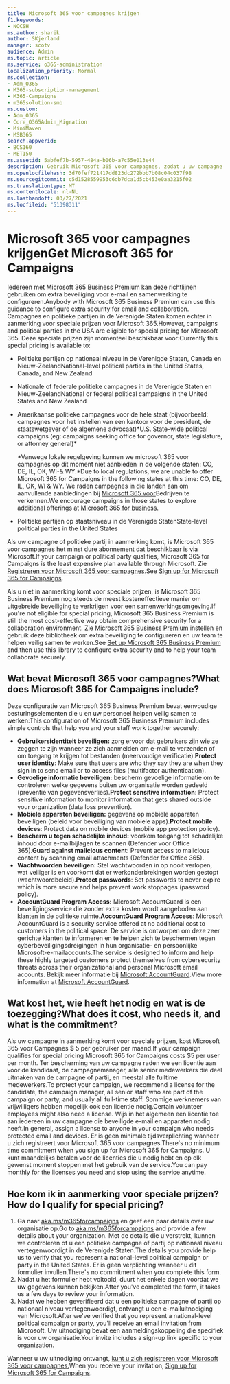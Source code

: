```yaml
---
title: Microsoft 365 voor campagnes krijgen
f1.keywords:
- NOCSH
ms.author: sharik
author: SKjerland
manager: scotv
audience: Admin
ms.topic: article
ms.service: o365-administration
localization_priority: Normal
ms.collection:
- Adm_O365
- M365-subscription-management
- M365-Campaigns
- m365solution-smb
ms.custom:
- Adm_O365
- Core_O365Admin_Migration
- MiniMaven
- MSB365
search.appverid:
- BCS160
- MET150
ms.assetid: 5abfef7b-5957-484a-b06b-a7c55e013e44
description: Gebruik Microsoft 365 voor campagnes, zodat u uw campagne kunt beschermen tegen cyberbeveiligingsdreigingen voor e-mail, gegevens en communicatie.
ms.openlocfilehash: 3d70fef721417dd823dc272bbb7b08c04c037f98
ms.sourcegitcommit: c5d1528559953c6db7dca1d5cb453e0aa3215f02
ms.translationtype: MT
ms.contentlocale: nl-NL
ms.lasthandoff: 03/27/2021
ms.locfileid: "51398311"
---
```

# <a name="get-microsoft-365-for-campaigns"></a><span data-ttu-id="337f1-103">Microsoft 365 voor campagnes krijgen</span><span class="sxs-lookup"><span data-stu-id="337f1-103">Get Microsoft 365 for Campaigns</span></span>

<span data-ttu-id="337f1-104">Iedereen met Microsoft 365 Business Premium kan deze richtlijnen gebruiken om extra beveiliging voor e-mail en samenwerking te configureren.</span><span class="sxs-lookup"><span data-stu-id="337f1-104">Anybody with Microsoft 365 Business Premium can use this guidance to configure extra security for email and collaboration.</span></span> <span data-ttu-id="337f1-105">Campagnes en politieke partijen in de Verenigde Staten komen echter in aanmerking voor speciale prijzen voor Microsoft 365.</span><span class="sxs-lookup"><span data-stu-id="337f1-105">However, campaigns and political parties in the USA are eligible for special pricing for Microsoft 365.</span></span> <span data-ttu-id="337f1-106">Deze speciale prijzen zijn momenteel beschikbaar voor:</span><span class="sxs-lookup"><span data-stu-id="337f1-106">Currently this special pricing is available to:</span></span>

- <span data-ttu-id="337f1-107">Politieke partijen op nationaal niveau in de Verenigde Staten, Canada en Nieuw-Zeeland</span><span class="sxs-lookup"><span data-stu-id="337f1-107">National-level political parties in the United States, Canada, and New Zealand</span></span>
- <span data-ttu-id="337f1-108">Nationale of federale politieke campagnes in de Verenigde Staten en Nieuw-Zeeland</span><span class="sxs-lookup"><span data-stu-id="337f1-108">National or federal political campaigns in the United States and New Zealand</span></span>
- <span data-ttu-id="337f1-109">Amerikaanse politieke campagnes voor de hele staat (bijvoorbeeld: campagnes voor het instellen van een kantoor voor de president, de staatswetgever of de algemene advocaat)\*</span><span class="sxs-lookup"><span data-stu-id="337f1-109">U.S. State-wide political campaigns (eg: campaigns seeking office for governor, state legislature, or attorney general)\*</span></span>

    <span data-ttu-id="337f1-110">\*Vanwege lokale regelgeving kunnen we microsoft 365 voor campagnes op dit moment niet aanbieden in de volgende staten: CO, DE, IL, OK, WI-& WY.</span><span class="sxs-lookup"><span data-stu-id="337f1-110">\*Due to local regulations, we are unable to offer Microsoft 365 for Campaigns in the following states at this time: CO, DE, IL, OK, WI & WY.</span></span> <span data-ttu-id="337f1-111">We raden campagnes in die landen aan om aanvullende aanbiedingen bij [Microsoft 365 voor](https://www.office.com/business)Bedrijven te verkennen.</span><span class="sxs-lookup"><span data-stu-id="337f1-111">We encourage campaigns in those states to explore additional offerings at [Microsoft 365 for business](https://www.office.com/business).</span></span>

- <span data-ttu-id="337f1-112">Politieke partijen op staatsniveau in de Verenigde Staten</span><span class="sxs-lookup"><span data-stu-id="337f1-112">State-level political parties in the United States</span></span>

<span data-ttu-id="337f1-113">Als uw campagne of politieke partij in aanmerking komt, is Microsoft 365 voor campagnes het minst dure abonnement dat beschikbaar is via Microsoft.</span><span class="sxs-lookup"><span data-stu-id="337f1-113">If your campaign or political party qualifies, Microsoft 365 for Campaigns is the least expensive plan available through Microsoft.</span></span> <span data-ttu-id="337f1-114">Zie [Registreren voor Microsoft 365 voor campagnes](m365-campaigns-sign-up.md).</span><span class="sxs-lookup"><span data-stu-id="337f1-114">See [Sign up for Microsoft 365 for Campaigns](m365-campaigns-sign-up.md).</span></span>  

<span data-ttu-id="337f1-115">Als u niet in aanmerking komt voor speciale prijzen, is Microsoft 365 Business Premium nog steeds de meest kosteneffectieve manier om uitgebreide beveiliging te verkrijgen voor een samenwerkingsomgeving.</span><span class="sxs-lookup"><span data-stu-id="337f1-115">If you're not eligible for special pricing, Microsoft 365 Business Premium is still the most cost-effective way obtain comprehensive security for a collaboration environment.</span></span> <span data-ttu-id="337f1-116">Zie [Microsoft 365 Business Premium](../business/set-up.md?toc=/microsoft-365/campaigns/toc.json&bc=/microsoft-365/campaigns/breadcrumb/toc.json) instellen en gebruik deze bibliotheek om extra beveiliging te configureren en uw team te helpen veilig samen te werken.</span><span class="sxs-lookup"><span data-stu-id="337f1-116">See [Set up Microsoft 365 Business Premium](../business/set-up.md?toc=/microsoft-365/campaigns/toc.json&bc=/microsoft-365/campaigns/breadcrumb/toc.json) and then use this library to configure extra security and to help your team collaborate securely.</span></span>

## <a name="what-does-microsoft-365-for-campaigns-include"></a><span data-ttu-id="337f1-117">Wat bevat Microsoft 365 voor campagnes?</span><span class="sxs-lookup"><span data-stu-id="337f1-117">What does Microsoft 365 for Campaigns include?</span></span>

<span data-ttu-id="337f1-118">Deze configuratie van Microsoft 365 Business Premium bevat eenvoudige besturingselementen die u en uw personeel helpen veilig samen te werken:</span><span class="sxs-lookup"><span data-stu-id="337f1-118">This configuration of Microsoft 365 Business Premium includes simple controls that help you and your staff work together securely:</span></span>

- <span data-ttu-id="337f1-119">**Gebruikersidentiteit beveiligen:** zorg ervoor dat gebruikers zijn wie ze zeggen te zijn wanneer ze zich aanmelden om e-mail te verzenden of om toegang te krijgen tot bestanden (meervoudige verificatie).</span><span class="sxs-lookup"><span data-stu-id="337f1-119">**Protect user identity**: Make sure that users are who they say they are when they sign in to send email or to access files (multifactor authentication).</span></span>
- <span data-ttu-id="337f1-120">**Gevoelige informatie beveiligen:** bescherm gevoelige informatie om te controleren welke gegevens buiten uw organisatie worden gedeeld (preventie van gegevensverlies).</span><span class="sxs-lookup"><span data-stu-id="337f1-120">**Protect sensitive information**: Protect sensitive information to monitor information that gets shared outside your organization (data loss prevention).</span></span>
- <span data-ttu-id="337f1-121">**Mobiele apparaten beveiligen:** gegevens op mobiele apparaten beveiligen (beleid voor beveiliging van mobiele apps).</span><span class="sxs-lookup"><span data-stu-id="337f1-121">**Protect mobile devices**: Protect data on mobile devices (mobile app protection policy).</span></span>
- <span data-ttu-id="337f1-122">**Bescherm u tegen schadelijke inhoud:** voorkom toegang tot schadelijke inhoud door e-mailbijlagen te scannen (Defender voor Office 365).</span><span class="sxs-lookup"><span data-stu-id="337f1-122">**Guard against malicious content**: Prevent access to malicious content by scanning email attachments (Defender for Office 365).</span></span>
- <span data-ttu-id="337f1-123">**Wachtwoorden beveiligen:** Stel wachtwoorden in op nooit verlopen, wat veiliger is en voorkomt dat er werkonderbrekingen worden gestopt (wachtwoordbeleid).</span><span class="sxs-lookup"><span data-stu-id="337f1-123">**Protect passwords**: Set passwords to never expire which is more secure and helps prevent work stoppages (password policy).</span></span>
- <span data-ttu-id="337f1-124">**AccountGuard Program Access:** Microsoft AccountGuard is een beveiligingsservice die zonder extra kosten wordt aangeboden aan klanten in de politieke ruimte.</span><span class="sxs-lookup"><span data-stu-id="337f1-124">**AccountGuard Program Access**: Microsoft AccountGuard is a security service offered at no additional cost to customers in the political space.</span></span> <span data-ttu-id="337f1-125">De service is ontworpen om deze zeer gerichte klanten te informeren en te helpen zich te beschermen tegen cyberbeveiligingsdreigingen in hun organisatie- en persoonlijke Microsoft-e-mailaccounts.</span><span class="sxs-lookup"><span data-stu-id="337f1-125">The service is designed to inform and help these highly targeted customers protect themselves from cybersecurity threats across their organizational and personal Microsoft email accounts.</span></span> <span data-ttu-id="337f1-126">Bekijk meer informatie bij [Microsoft AccountGuard](https://www.microsoftaccountguard.com/).</span><span class="sxs-lookup"><span data-stu-id="337f1-126">View more information at [Microsoft AccountGuard](https://www.microsoftaccountguard.com/).</span></span>

## <a name="what-does-it-cost-who-needs-it-and-what-is-the-commitment"></a><span data-ttu-id="337f1-127">Wat kost het, wie heeft het nodig en wat is de toezegging?</span><span class="sxs-lookup"><span data-stu-id="337f1-127">What does it cost, who needs it, and what is the commitment?</span></span>

<span data-ttu-id="337f1-128">Als uw campagne in aanmerking komt voor speciale prijzen, kost Microsoft 365 voor Campagnes $ 5 per gebruiker per maand.</span><span class="sxs-lookup"><span data-stu-id="337f1-128">If your campaign qualifies for special pricing Microsoft 365 for Campaigns costs $5 per user per month.</span></span>
<span data-ttu-id="337f1-129">Ter bescherming van uw campagne raden we een licentie aan voor de kandidaat, de campagnemanager, alle senior medewerkers die deel uitmaken van de campagne of partij, en meestal alle fulltime medewerkers.</span><span class="sxs-lookup"><span data-stu-id="337f1-129">To protect your campaign, we recommend a license for the candidate, the campaign manager, all senior staff who are part of the campaign or party, and usually all full-time staff.</span></span> <span data-ttu-id="337f1-130">Sommige werknemers van vrijwilligers hebben mogelijk ook een licentie nodig.</span><span class="sxs-lookup"><span data-stu-id="337f1-130">Certain volunteer employees might also need a license.</span></span> <span data-ttu-id="337f1-131">Wijs in het algemeen een licentie toe aan iedereen in uw campagne die beveiligde e-mail en apparaten nodig heeft.</span><span class="sxs-lookup"><span data-stu-id="337f1-131">In general, assign a license to anyone in your campaign who needs protected email and devices.</span></span>
<span data-ttu-id="337f1-132">Er is geen minimale tijdsverplichting wanneer u zich registreert voor Microsoft 365 voor campagnes.</span><span class="sxs-lookup"><span data-stu-id="337f1-132">There's no minimum time commitment when you sign up for Microsoft 365 for Campaigns.</span></span> <span data-ttu-id="337f1-133">U kunt maandelijks betalen voor de licenties die u nodig hebt en op elk gewenst moment stoppen met het gebruik van de service.</span><span class="sxs-lookup"><span data-stu-id="337f1-133">You can pay monthly for the licenses you need and stop using the service anytime.</span></span>

## <a name="how-do-i-qualify-for-special-pricing"></a><span data-ttu-id="337f1-134">Hoe kom ik in aanmerking voor speciale prijzen?</span><span class="sxs-lookup"><span data-stu-id="337f1-134">How do I qualify for special pricing?</span></span>

1. <span data-ttu-id="337f1-135">Ga naar [aka.ms/m365forcampaigns](https://aka.ms/m365forcampaigns/) en geef een paar details over uw organisatie op.</span><span class="sxs-lookup"><span data-stu-id="337f1-135">Go to [aka.ms/m365forcampaigns](https://aka.ms/m365forcampaigns/) and provide a few details about your organization.</span></span> <span data-ttu-id="337f1-136">Met de details die u verstrekt, kunnen we controleren of u een politieke campagne of partij op nationaal niveau vertegenwoordigt in de Verenigde Staten.</span><span class="sxs-lookup"><span data-stu-id="337f1-136">The details you provide help us to verify that you represent a national-level political campaign or party in the United States.</span></span> <span data-ttu-id="337f1-137">Er is geen verplichting wanneer u dit formulier invullen.</span><span class="sxs-lookup"><span data-stu-id="337f1-137">There's no commitment when you complete this form.</span></span>
2. <span data-ttu-id="337f1-138">Nadat u het formulier hebt voltooid, duurt het enkele dagen voordat we uw gegevens kunnen bekijken.</span><span class="sxs-lookup"><span data-stu-id="337f1-138">After you've completed the form, it takes us a few days to review your information.</span></span>
3. <span data-ttu-id="337f1-139">Nadat we hebben geverifieerd dat u een politieke campagne of partij op nationaal niveau vertegenwoordigt, ontvangt u een e-mailuitnodiging van Microsoft.</span><span class="sxs-lookup"><span data-stu-id="337f1-139">After we've verified that you represent a national-level political campaign or party, you'll receive an email invitation from Microsoft.</span></span> <span data-ttu-id="337f1-140">Uw uitnodiging bevat een aanmeldingskoppeling die specifiek is voor uw organisatie.</span><span class="sxs-lookup"><span data-stu-id="337f1-140">Your invite includes a sign-up link specific to your organization.</span></span>

<span data-ttu-id="337f1-141">Wanneer u uw uitnodiging ontvangt, [kunt u zich registreren voor Microsoft 365 voor campagnes.](m365-campaigns-sign-up.md)</span><span class="sxs-lookup"><span data-stu-id="337f1-141">When you receive your invitation, [Sign up for Microsoft 365 for Campaigns](m365-campaigns-sign-up.md).</span></span>

